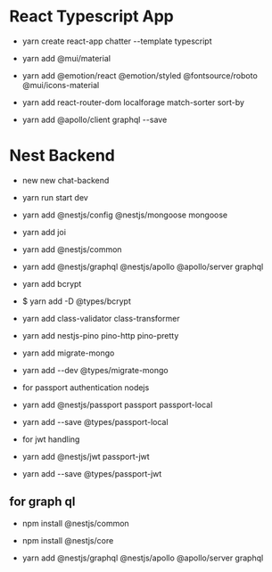 # React Typescript App

* yarn create react-app chatter --template typescript

* yarn add @mui/material
* yarn add @emotion/react @emotion/styled @fontsource/roboto @mui/icons-material
* yarn add react-router-dom localforage match-sorter sort-by
* yarn add @apollo/client graphql --save



# Nest Backend

* new new chat-backend
* yarn run start dev
* yarn add @nestjs/config @nestjs/mongoose mongoose
* yarn add joi
* yarn add @nestjs/common
* yarn add @nestjs/graphql @nestjs/apollo @apollo/server graphql
* yarn add bcrypt
* $ yarn add -D @types/bcrypt
* yarn add class-validator class-transformer
* yarn add nestjs-pino pino-http pino-pretty
* yarn add migrate-mongo
* yarn add --dev @types/migrate-mongo

* for passport authentication nodejs
* yarn add @nestjs/passport passport passport-local
* yarn add --save @types/passport-local

* for jwt handling
* yarn add @nestjs/jwt passport-jwt
* yarn add --save @types/passport-jwt


## for graph ql


* npm install @nestjs/common
* npm install @nestjs/core

* yarn add @nestjs/graphql @nestjs/apollo @apollo/server graphql

